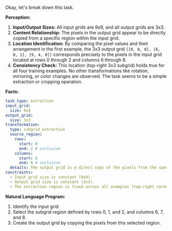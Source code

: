 Okay, let's break down this task.

**Perception:**

1.  **Input/Output Sizes:** All input grids are 9x9, and all output grids are 3x3.
2.  **Content Relationship:** The pixels in the output grid appear to be directly copied from a specific region within the input grid.
3.  **Location Identification:** By comparing the pixel values and their arrangement in the first example, the 3x3 output grid `[[0, 0, 0], [6, 0, 1], [9, 4, 0]]` corresponds precisely to the pixels in the input grid located at rows 0 through 2 and columns 6 through 8.
4.  **Consistency Check:** This location (top-right 3x3 subgrid) holds true for all four training examples. No other transformations like rotation, mirroring, or color changes are observed. The task seems to be a simple extraction or cropping operation.

**Facts:**


```yaml
task_type: extraction
input_grid:
  size: 9x9
output_grid:
  size: 3x3
transformation:
  type: subgrid_extraction
  source_region:
    rows:
      start: 0
      end: 2 # inclusive
    columns:
      start: 6
      end: 8 # inclusive
  details: The output grid is a direct copy of the pixels from the specified region in the input grid.
constraints:
  - Input grid size is constant (9x9).
  - Output grid size is constant (3x3).
  - The extraction region is fixed across all examples (top-right corner).
```


**Natural Language Program:**

1.  Identify the input grid.
2.  Select the subgrid region defined by rows 0, 1, and 2, and columns 6, 7, and 8.
3.  Create the output grid by copying the pixels from this selected region.